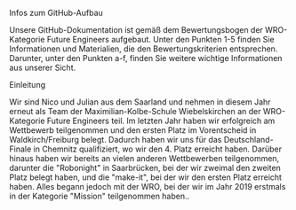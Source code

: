 Infos zum GitHub-Aufbau

Unsere GitHub-Dokumentation ist gemäß dem Bewertungsbogen der WRO-Kategorie Future Engineers aufgebaut. Unter den Punkten 1-5 finden Sie Informationen und Materialien, die den Bewertungskriterien entsprechen. Darunter, unter den Punkten a-f, finden Sie weitere wichtige Informationen aus unserer Sicht.

Einleitung

Wir sind Nico und Julian aus dem Saarland und nehmen in diesem Jahr erneut als Team der Maximilian-Kolbe-Schule Wiebelskirchen an der WRO-Kategorie Future Engineers teil. Im letzten Jahr haben wir erfolgreich am Wettbewerb teilgenommen und den ersten Platz im Vorentscheid in Waldkirch/Freiburg belegt. Dadurch haben wir uns für das Deutschland-Finale in Chemnitz qualifiziert, wo wir den 4. Platz erreicht haben. Darüber hinaus haben wir bereits an vielen anderen Wettbewerben teilgenommen, darunter die "Robonight" in Saarbrücken, bei der wir zweimal den zweiten Platz belegt haben, und die "make-it", bei der wir den ersten Platz erreicht haben. Alles begann jedoch mit der WRO, bei der wir im Jahr 2019 erstmals in der Kategorie "Mission" teilgenommen haben..

